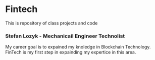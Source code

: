 # Fintech
This is repository of  class projects and code
### Stefan Lozyk - Mechanicail Engineer Technolist
My career goal is to expained my knoledge in Blockchain Technology.
FinTech is my first step in expainding my expertice in this area.
